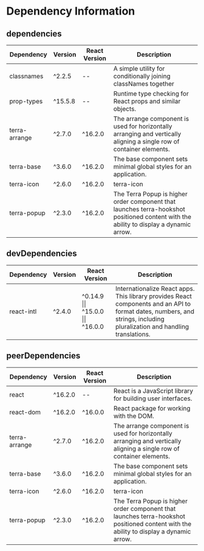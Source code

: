 # Dependency Information

## dependencies
| Dependency | Version | React Version | Description |
|-|-|-|-|
| classnames | ^2.2.5 | -- | A simple utility for conditionally joining classNames together |
| prop-types | ^15.5.8 | -- | Runtime type checking for React props and similar objects. |
| terra-arrange | ^2.7.0 | ^16.2.0 | The arrange component is used for horizontally arranging and vertically aligning a single row of container elements. |
| terra-base | ^3.6.0 | ^16.2.0 | The base component sets minimal global styles for an application. |
| terra-icon | ^2.6.0 | ^16.2.0 | terra-icon |
| terra-popup | ^2.3.0 | ^16.2.0 | The Terra Popup is higher order component that launches terra-hookshot positioned content with the ability to display a dynamic arrow. |

## devDependencies
| Dependency | Version | React Version | Description |
|-|-|-|-|
| react-intl | ^2.4.0 | ^0.14.9 \|\| ^15.0.0 \|\| ^16.0.0 | Internationalize React apps. This library provides React components and an API to format dates, numbers, and strings, including pluralization and handling translations. |

## peerDependencies
| Dependency | Version | React Version | Description |
|-|-|-|-|
| react | ^16.2.0 | -- | React is a JavaScript library for building user interfaces. |
| react-dom | ^16.2.0 | ^16.0.0 | React package for working with the DOM. |
| terra-arrange | ^2.7.0 | ^16.2.0 | The arrange component is used for horizontally arranging and vertically aligning a single row of container elements. |
| terra-base | ^3.6.0 | ^16.2.0 | The base component sets minimal global styles for an application. |
| terra-icon | ^2.6.0 | ^16.2.0 | terra-icon |
| terra-popup | ^2.3.0 | ^16.2.0 | The Terra Popup is higher order component that launches terra-hookshot positioned content with the ability to display a dynamic arrow. |
